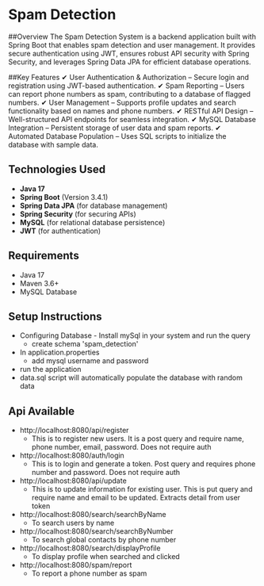 # Spam Detection

##Overview
The Spam Detection System is a backend application built with Spring Boot that enables spam detection and user management. It provides secure authentication using JWT, ensures robust API security with Spring Security, and leverages Spring Data JPA for efficient database operations.

##Key Features
✔ User Authentication & Authorization – Secure login and registration using JWT-based authentication.
✔ Spam Reporting – Users can report phone numbers as spam, contributing to a database of flagged numbers.
✔ User Management – Supports profile updates and search functionality based on names and phone numbers.
✔ RESTful API Design – Well-structured API endpoints for seamless integration.
✔ MySQL Database Integration – Persistent storage of user data and spam reports.
✔ Automated Database Population – Uses SQL scripts to initialize the database with sample data.

## Technologies Used

- **Java 17**
- **Spring Boot** (Version 3.4.1)
- **Spring Data JPA** (for database management)
- **Spring Security** (for securing APIs)
- **MySQL** (for relational database persistence)
- **JWT** (for authentication)

## Requirements

- Java 17
- Maven 3.6+
- MySQL Database

## Setup Instructions
- Configuring Database - Install mySql in your system and run the query
  - create schema 'spam_detection'
- In application.properties
    - add mysql username and password
- run the application 
- data.sql script will automatically populate the database with random data

## Api Available
- http://localhost:8080/api/register
  - This is to register new users. It is a post query and require name, phone number, email, password. Does not require auth
- http://localhost:8080/auth/login
    - This is to login and generate a token. Post query and requires phone number and password. Does not require auth
- http://localhost:8080/api/update
  - This is to update information for existing user. This is put query and require name and email to be updated. Extracts detail from user token
- http://localhost:8080/search/searchByName
    - To search users by name
- http://localhost:8080/search/searchByNumber
    - To search global contacts by phone number
- http://localhost:8080/search/displayProfile
    - To display profile when searched and clicked
- http://localhost:8080/spam/report
    - To report a phone number as spam
